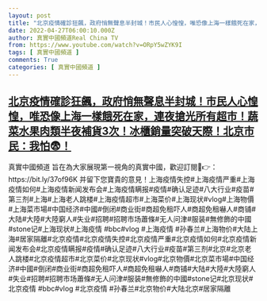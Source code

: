 ```yaml
---
layout: post
title: "北京疫情確診狂飆，政府悄無聲息半封城！市民人心惶惶，唯恐像上海一樣餓死在家，連夜搶光所有超市！蔬菜水果肉類半夜補貨3次！冰櫃銷量突破天際！北京市民：我怕😨！"
date: 2022-04-27T06:00:10.000Z
author: 真實中國頻道Real China TV
from: https://www.youtube.com/watch?v=ORpY5wZYK9I
tags: [ 真實中國頻道 ]
comments: True
categories: [ 真實中國頻道 ]
---
```

<!--1651039210000-->
[北京疫情確診狂飆，政府悄無聲息半封城！市民人心惶惶，唯恐像上海一樣餓死在家，連夜搶光所有超市！蔬菜水果肉類半夜補貨3次！冰櫃銷量突破天際！北京市民：我怕😨！](https://www.youtube.com/watch?v=ORpY5wZYK9I)
------

<div>
真實中國頻道 旨在為大家展現第一視角的真實中國，歡迎訂閱💖👉：https://bit.ly/37of96K  并留下您寶貴的意見！上海疫情失控#上海疫情严重#上海疫情如何#上海疫情新闻发布会#上海疫情瞒报#疫情#确认足迹#八大行业#疫苗#第三剂#上海#上海老人跳楼#上海疫情超市#上海菜价#上海现状#vlog#上海物價#上海菜市場#中国经济#中國#倒闭#商业街#商超免租吓人#商超免租嚇人#商铺#大陆#大陸#大陸窮人#失业#招聘#招聘市场蕭條#无人问津#服装#無修飾的中國#stone记#上海现状#上海疫情 #bbc#vlog #上海疫情 #孙春兰#上海物价#大陆上海#居家隔離#北京疫情#北京疫情失控#北京疫情严重#北京疫情如何#北京疫情新闻发布会#北京疫情瞒报#疫情#确认足迹#八大行业#疫苗#第三剂#北京#北京老人跳楼#北京疫情超市#北京菜价#北京现状#vlog#北京物價#北京菜市場#中国经济#中國#倒闭#商业街#商超免租吓人#商超免租嚇人#商铺#大陆#大陸#大陸窮人#失业#招聘#招聘市场蕭條#无人问津#服装#無修飾的中國#stone记#北京现状#北京疫情 #bbc#vlog #北京疫情 #孙春兰#北京物价#大陆北京#居家隔離
</div>
